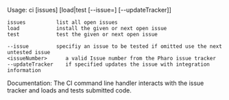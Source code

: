 Usage: ci [issues] [load|test [--issue=<issueNumber>] [--updateTracker]]

	issues          list all open issues
	load            install the given or next open issue
	test            test the given or next open issue
	
	--issue         specifiy an issue to be tested if omitted use the next untested issue
	<issueNumber>      a valid Issue number from the Pharo issue tracker
	--updateTracker    if specified updates the issue with integration information
	
Documentation:
The CI command line handler interacts with the issue tracker and loads and tests submitted code.

